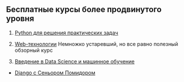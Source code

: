 ## Бесплатные курсы более продвинутого уровня 

1. [Python для решения практических задач](https://stepik.org/course/4519/info)

2. [Web-технологии](https://stepik.org/course/154/info) Немножко устаревший, но все равно полезный обзорный курс

3. [Введение в Data Science и машинное обучение](https://stepik.org/course/4852/info)

- [Django с Сеньором Помидором](https://www.youtube.com/c/SeniorPomidorDeveloper/featured)
